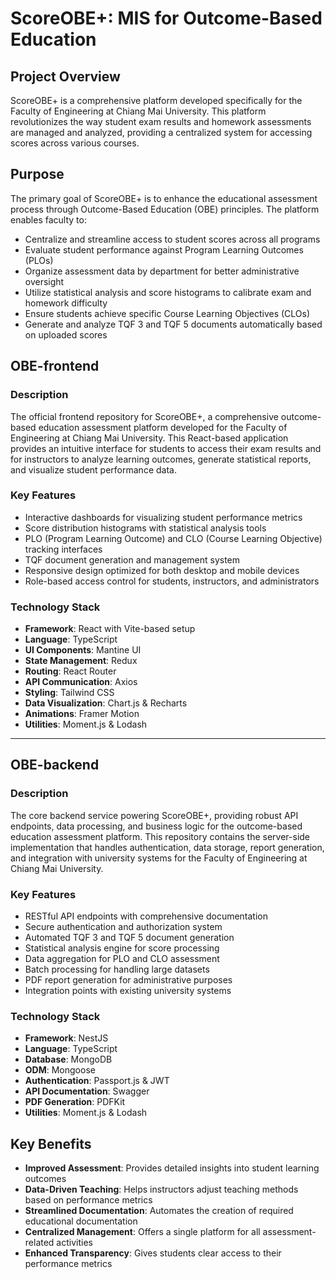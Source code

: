 # ScoreOBE+: MIS for Outcome-Based Education


## Project Overview

ScoreOBE+ is a comprehensive platform developed specifically for the Faculty of Engineering at Chiang Mai University. This platform revolutionizes the way student exam results and homework assessments are managed and analyzed, providing a centralized system for accessing scores across various courses.

## Purpose

The primary goal of ScoreOBE+ is to enhance the educational assessment process through Outcome-Based Education (OBE) principles. The platform enables faculty to:

- Centralize and streamline access to student scores across all programs
- Evaluate student performance against Program Learning Outcomes (PLOs)
- Organize assessment data by department for better administrative oversight
- Utilize statistical analysis and score histograms to calibrate exam and homework difficulty
- Ensure students achieve specific Course Learning Objectives (CLOs)
- Generate and analyze TQF 3 and TQF 5 documents automatically based on uploaded scores


## OBE-frontend

### Description

The official frontend repository for ScoreOBE+, a comprehensive outcome-based education assessment platform developed for the Faculty of Engineering at Chiang Mai University. This React-based application provides an intuitive interface for students to access their exam results and for instructors to analyze learning outcomes, generate statistical reports, and visualize student performance data.

### Key Features

- Interactive dashboards for visualizing student performance metrics
- Score distribution histograms with statistical analysis tools
- PLO (Program Learning Outcome) and CLO (Course Learning Objective) tracking interfaces
- TQF document generation and management system
- Responsive design optimized for both desktop and mobile devices
- Role-based access control for students, instructors, and administrators


### Technology Stack

- **Framework**: React with Vite-based setup
- **Language**: TypeScript
- **UI Components**: Mantine UI
- **State Management**: Redux
- **Routing**: React Router
- **API Communication**: Axios
- **Styling**: Tailwind CSS
- **Data Visualization**: Chart.js & Recharts
- **Animations**: Framer Motion
- **Utilities**: Moment.js & Lodash


---

## OBE-backend

### Description

The core backend service powering ScoreOBE+, providing robust API endpoints, data processing, and business logic for the outcome-based education assessment platform. This repository contains the server-side implementation that handles authentication, data storage, report generation, and integration with university systems for the Faculty of Engineering at Chiang Mai University.

### Key Features

- RESTful API endpoints with comprehensive documentation
- Secure authentication and authorization system
- Automated TQF 3 and TQF 5 document generation
- Statistical analysis engine for score processing
- Data aggregation for PLO and CLO assessment
- Batch processing for handling large datasets
- PDF report generation for administrative purposes
- Integration points with existing university systems


### Technology Stack

- **Framework**: NestJS
- **Language**: TypeScript
- **Database**: MongoDB
- **ODM**: Mongoose
- **Authentication**: Passport.js & JWT
- **API Documentation**: Swagger
- **PDF Generation**: PDFKit
- **Utilities**: Moment.js & Lodash


## Key Benefits

- **Improved Assessment**: Provides detailed insights into student learning outcomes
- **Data-Driven Teaching**: Helps instructors adjust teaching methods based on performance metrics
- **Streamlined Documentation**: Automates the creation of required educational documentation
- **Centralized Management**: Offers a single platform for all assessment-related activities
- **Enhanced Transparency**: Gives students clear access to their performance metrics

